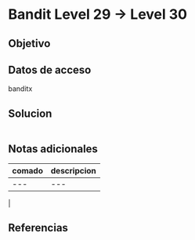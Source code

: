 # Bandit Level 29 → Level 30


## Objetivo

## Datos de acceso

banditx

## Solucion
```
```

## Notas adicionales

| comado | descripcion |
|----------|-------------|
| ---| ---
|

## Referencias